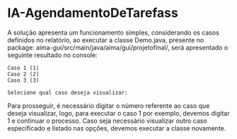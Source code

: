 # IA-AgendamentoDeTarefass

A solução apresenta um funcionamento simples, considerando os casos definidos no relatório, ao executar a classe Demo.java, presente no package: aima-gui/src/main/java/aima/gui/projetofinal/, será apresentado o seguinte resultado no console:
```
Caso 1 (1)
Caso 2 (2)
Caso 3 (3)

Selecione qual caso deseja visualizar:
```
Para prosseguir, é necessário digitar o número referente ao caso que deseja visualizar, logo, para executar o caso 1 por exemplo, devemos digitar 1 e continuar o processo. Caso seja necessário visualizar outro caso especificado e listado nas opções, devemos executar a classe novamente.
